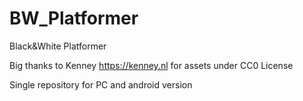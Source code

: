# BW_Platformer
Black&amp;White Platformer

Big thanks to Kenney https://kenney.nl for assets under CC0 License

Single repository for PC and android version
